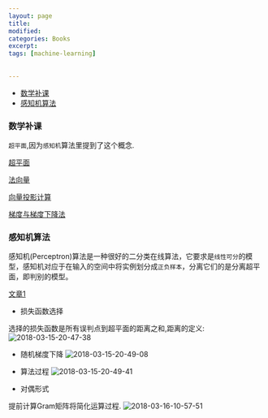 ```yaml
---
layout: page
title:
modified:
categories: Books
excerpt: 
tags: [machine-learning]
 
  
---
```

<!-- TOC -->

- [数学补课](#数学补课)
- [感知机算法](#感知机算法)

<!-- /TOC -->

### 数学补课

`超平面`,因为`感知机`算法里提到了这个概念.

[超平面](http://blog.csdn.net/denghecsdn/article/details/77313758)

[法向量](https://baike.baidu.com/item/%E6%B3%95%E5%90%91%E9%87%8F/1161324?fr=aladdin)

[向量投影计算](https://zhidao.baidu.com/question/1883502216506749508.html)

[梯度与梯度下降法](http://blog.csdn.net/walilk/article/details/50978864)

### 感知机算法
感知机(Perceptron)算法是一种很好的二分类在线算法，它要求是`线性可分`的模型，感知机对应于在输入的空间中将实例划分成`正负样本`，分离它们的是分离超平面，即判别的模型。

[文章1](http://blog.csdn.net/taoyanqi8932/article/details/53955430)

* 损失函数选择

选择的损失函数是所有误判点到超平面的距离之和,距离的定义:
![2018-03-15-20-47-38](https://images-1257933000.cos.ap-chengdu.myqcloud.com/2018-03-15-20-47-38.png)

* 随机梯度下降
![2018-03-15-20-49-08](https://images-1257933000.cos.ap-chengdu.myqcloud.com/2018-03-15-20-49-08.png)

* 算法过程
![2018-03-15-20-49-41](https://images-1257933000.cos.ap-chengdu.myqcloud.com/2018-03-15-20-49-41.png)

* 对偶形式

提前计算Gram矩阵将简化运算过程.
![2018-03-16-10-57-51](https://images-1257933000.cos.ap-chengdu.myqcloud.com/2018-03-16-10-57-51.png)


